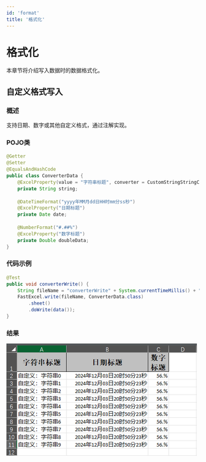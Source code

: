 ```yaml
---
id: 'format'
title: '格式化'
---
```


# 格式化
本章节将介绍写入数据时的数据格式化。

## 自定义格式写入

### 概述
支持日期、数字或其他自定义格式，通过注解实现。

### POJO类
```java
@Getter
@Setter
@EqualsAndHashCode
public class ConverterData {
    @ExcelProperty(value = "字符串标题", converter = CustomStringStringConverter.class)
    private String string;

    @DateTimeFormat("yyyy年MM月dd日HH时mm分ss秒")
    @ExcelProperty("日期标题")
    private Date date;

    @NumberFormat("#.##%")
    @ExcelProperty("数字标题")
    private Double doubleData;
}
```

### 代码示例
```java
@Test
public void converterWrite() {
    String fileName = "converterWrite" + System.currentTimeMillis() + ".xlsx";
    FastExcel.write(fileName, ConverterData.class)
        .sheet()
        .doWrite(data());
}
```

### 结果
![img](/img/docs/write/converterWrite.png)
